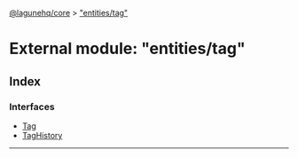 [@lagunehq/core](../README.md) > ["entities/tag"](../modules/_entities_tag_.md)

# External module: "entities/tag"

## Index

### Interfaces

* [Tag](../interfaces/_entities_tag_.tag.md)
* [TagHistory](../interfaces/_entities_tag_.taghistory.md)

---

